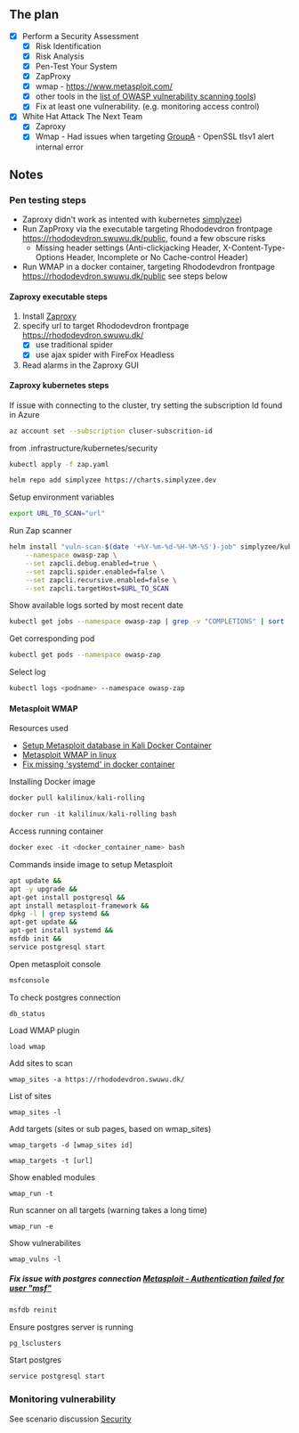 ## The plan
- [x] Perform a Security Assessment
    - [x] Risk Identification 
    - [x] Risk Analysis
    - [x] Pen-Test Your System
    - [x] ZapProxy
    - [x] wmap - https://www.metasploit.com/
    - [x] other tools in the [list of OWASP vulnerability scanning tools](https://owasp.org/www-community/Vulnerability_Scanning_Tools))
    - [x] Fix at least one vulnerability. (e.g. monitoring access control)

- [x] White Hat Attack The Next Team
    - [x] Zaproxy
    - [x] Wmap - Had issues when targeting [GroupA](https://minitwit.thesvindler.net) - OpenSSL tlsv1 alert internal error

## Notes

### Pen testing steps
- Zaproxy didn't work as intented with kubernetes [simplyzee](https://github.com/simplyzee/kube-owasp-zap))
- Run ZapProxy via the executable targeting Rhododevdron frontpage https://rhododevdron.swuwu.dk/public, found a few obscure risks
    -  Missing header settings (Anti-clickjacking Header, X-Content-Type-Options Header, Incomplete or No Cache-control Header)
- Run WMAP in a docker container, targeting Rhododevdron frontpage https://rhododevdron.swuwu.dk/public see steps below 

#### Zaproxy executable steps
1. Install [Zaproxy](https://www.zaproxy.org/download/)
2. specify url to target Rhododevdron frontpage https://rhododevdron.swuwu.dk/
    - [x] use traditional spider
    - [x] use ajax spider with FireFox Headless
3. Read alarms in the Zaproxy GUI

#### Zaproxy kubernetes steps

If issue with connecting to the cluster, try setting the subscription Id found in Azure

```sh
az account set --subscription cluser-subscrition-id
```

from .infrastructure/kubernetes/security
```sh
kubectl apply -f zap.yaml
```

```sh
helm repo add simplyzee https://charts.simplyzee.dev
```

Setup environment variables

```sh
export URL_TO_SCAN="url"
```


Run Zap scanner
```sh
helm install "vuln-scan-$(date '+%Y-%m-%d-%H-%M-%S')-job" simplyzee/kube-owasp-zap \
    --namespace owasp-zap \
    --set zapcli.debug.enabled=true \
    --set zapcli.spider.enabled=false \
    --set zapcli.recursive.enabled=false \
    --set zapcli.targetHost=$URL_TO_SCAN
```

Show available logs sorted by most recent date

```sh
kubectl get jobs --namespace owasp-zap | grep -v "COMPLETIONS" | sort
```
Get corresponding pod
```sh
kubectl get pods --namespace owasp-zap
```

Select log
```sh
kubectl logs <podname> --namespace owasp-zap
```




#### Metasploit WMAP

Resources used
- [Setup Metasploit database in Kali Docker Container](https://gist.github.com/pich4ya/e7be40000c4fe7e487460dbebf1832fb)
- [Metasploit WMAP in linux](https://linuxhint.com/metasploit_vurnerability_scanner_linux/)
- [Fix missing 'systemd' in docker container](https://mefmobile.org/fix-systemctl-command-not-found/#:~:text=based%20operating%20systems.-,What%20is%20causing%20the%20%E2%80%9CSystemctl%3A%20command%20not%20found%E2%80%9D%20error,SysV%20init%20instead%20of%20systemd%20.)

Installing Docker image
```ps1
docker pull kalilinux/kali-rolling 
```

```ps1
docker run -it kalilinux/kali-rolling bash
```

Access running container
```ps1
docker exec -it <docker_container_name> bash
```

Commands inside image to setup Metasploit
```sh
apt update && 
apt -y upgrade &&
apt-get install postgresql &&
apt install metasploit-framework &&
dpkg -l | grep systemd &&
apt-get update &&
apt-get install systemd &&
msfdb init && 
service postgresql start
```

Open metasploit console
```ps1
msfconsole
```

To check postgres connection
```msfconsole
db_status
```

Load WMAP plugin
```msfconsole
load wmap
```

Add sites to scan
```msfconsole
wmap_sites -a https://rhododevdron.swuwu.dk/
```

List of sites
```msfconsole
wmap_sites -l
```

Add targets (sites or sub pages, based on wmap_sites) 
```msfconsole
wmap_targets -d [wmap_sites id] 
```
```msfconsole
wmap_targets -t [url]
```

Show enabled modules
```msfconsole
wmap_run -t
```

Run scanner on all targets (warning takes a long time)
```msfconsole
wmap_run -e
```

Show vulnerabilites 
```msfconsole
wmap_vulns -l
```

##### Fix issue with postgres connection [Metasploit - Authentication failed for user "msf"](https://github.com/rapid7/metasploit-framework/issues/9696)
```sh
msfdb reinit
```

Ensure postgres server is running
```sh 
pg_lsclusters
```

Start postgres
```sh
service postgresql start
```

### Monitoring vulnerability
See scenario discussion [Security](./session09_Security.md)